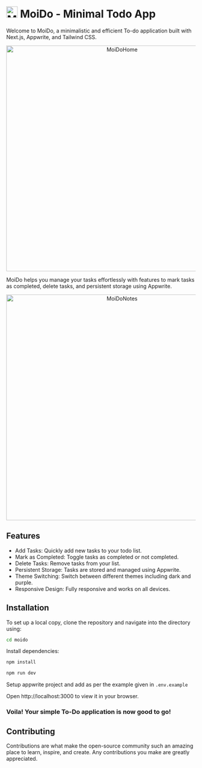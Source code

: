 # <img src="https://github.com/user-attachments/assets/6c9c5f87-d724-43dc-80a6-7af965404faa" alt="MoiDoLogo" width="30" /> MoiDo - Minimal Todo App
Welcome to MoiDo, a minimalistic and efficient To-do application built with Next.js, Appwrite, and Tailwind CSS. 

<p align="center"><img src="https://github.com/user-attachments/assets/265fc340-481b-4948-9473-a4e2f0527a77" alt="MoiDoHome" width="600"/></p>

MoiDo helps you manage your tasks effortlessly with features to mark tasks as completed, delete tasks, and persistent storage using Appwrite.

<p align="center"><img src="https://github.com/user-attachments/assets/a341fb8e-292b-4f11-a074-b8f05308a978" alt="MoiDoNotes" width="600"/></p>


## Features
- Add Tasks: Quickly add new tasks to your todo list.
- Mark as Completed: Toggle tasks as completed or not completed.
- Delete Tasks: Remove tasks from your list.
- Persistent Storage: Tasks are stored and managed using Appwrite.
- Theme Switching: Switch between different themes including dark and purple.
- Responsive Design: Fully responsive and works on all devices.

## Installation

To set up a local copy, clone the repository and navigate into the directory using:

```bash
cd moido
```

Install dependencies:

```bash
npm install
```

```bash
npm run dev
```

Setup appwrite project and add as per the example given in `.env.example` 

Open http://localhost:3000 to view it in your browser.

### **Voila! Your simple To-Do application is now good to go!**

## Contributing
Contributions are what make the open-source community such an amazing place to learn, inspire, and create. Any contributions you make are greatly appreciated.
